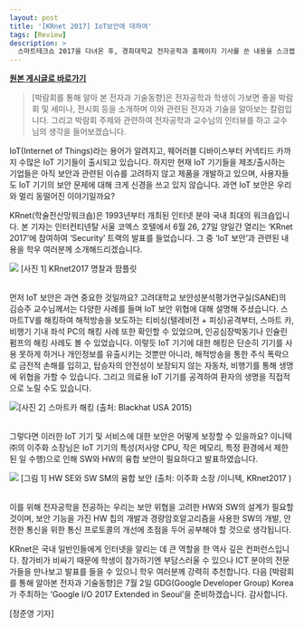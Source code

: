 ```yaml
---
layout: post
title: '[KRnet 2017] IoT보안에 대하여'
tags: [Review]
description: >
  스마트테크쇼 2017을 다녀온 후, 경희대학교 전자공학과 홈페이지 기사를 쓴 내용을 스크랩한 포스트입니다.    
---
```


**[원본 게시글로 바로가기](http://enr.khu.ac.kr/index.php?hCode=BOARD&page=view&idx=789&bo_idx=1&hCode=BOARD&bo_idx=1&sfl=&stx=)**


> [박람회를 통해 알아 본 전자과 기술동향]은 전자공학과 학생이 가보면 좋을 박람회 및 세미나, 전시회 등을 소개하며 이와 관련된 전자과 기술을 알아보는 칼럼입니다. 그리고 박람회 주제와 관련하여 전자공학과 교수님의 인터뷰를 하고 교수님의 생각을 들어보겠습니다.  

IoT(Internet of Things)라는 용어가 알려지고, 웨어러블 디바이스부터 커넥티드 카까지 수많은 IoT 기기들이 출시되고 있습니다. 하지만 현재 IoT 기기들을 제조/출시하는 기업들은 아직 보안과 관련된 이슈를 고려하지 않고 제품을 개발하고 있으며, 사용자들도 IoT 기기의 보안 문제에 대해 크게 신경을 쓰고 있지 않습니다. 과연 IoT 보안은 우리와 멀리 동떨어진 이야기일까요?  

KRnet(학술전산망워크숍)은 1993년부터 개최된 인터넷 분야 국내 최대의 워크숍입니다. 본 기자는 인터컨티넨탈 서울 코엑스 호텔에서 6월 26, 27일 양일간 열리는 ‘KRnet 2017’에 참여하여 ‘Security’ 트랙의 발표를 들었습니다. 그 중 ‘IoT 보안’과 관련된 내용을 학우 여러분께 소개해드리겠습니다.  
 
![](http://enr.khu.ac.kr/upload/board_photo/170703194933_5013_.jpg)
[사진 1] KRnet2017 명찰과 팜플릿  
<br/>
 
먼저 IoT 보안은 과연 중요한 것일까요? 고려대학교 보안성분석평가연구실(SANE)의 김승주 교수님께서는 다양한 사례를 들며 IoT 보안 위협에 대해 설명해 주셨습니다. 스마트TV를 해킹하여 해적방송을 보도하는 티비싱(텔레비전 + 피싱)공격부터, 스마트 카, 비행기 기내 좌석 PC의 해킹 사례 또한 확인할 수 있었으며, 인공심장박동기나 인슐린 펌프의 해킹 사례도 볼 수 있었습니다. 이렇듯 IoT 기기에 대한 해킹은 단순히 기기를 사용 못하게 하거나 개인정보를 유출시키는 것뿐만 아니라, 해적방송을 통한 주식 폭락으로 금전적 손해를 입히고, 탑승자의 안전성이 보장되지 않는 자동차, 비행기를 통해 생명에 위협을 가할 수 있습니다. 그리고 의료용 IoT 기기를 공격하여 환자의 생명을 직접적으로 노릴 수도 있습니다.  
 
![](http://enr.khu.ac.kr/upload/board_photo/170703194955_5801_.png)
​[사진 2] 스마트카 해킹 (출처: Blackhat USA 2015)  
<br/>
 
그렇다면 이러한 IoT 기기 및 서비스에 대한 보안은 어떻게 보장할 수 있을까요? 이니텍㈜의 이주화 소장님은 IoT 기기의 특성(저사양 CPU, 작은 메모리, 특정 환경에서 제한된 일 수행)으로 인해 SW와 HW의 융합 보안이 필요하다고 발표하였습니다.  
 
![](http://enr.khu.ac.kr/upload/board_photo/170703195034_3761_.PNG)
[그림 1] HW SE와 SW SM의 융합 보안 (출처: 이주화 소장 /이니텍, KRnet2017 )  
<br/>
 
이를 위해 전자공학을 전공하는 우리는 보안 위협을 고려한 HW와 SW의 설계가 필요할 것이며, 보안 기능을 가진 HW 칩의 개발과 경량암호알고리즘을 사용한 SW의 개발, 안전한 통신을 위한 통신 프로토콜의 개선에 초점을 두어 공부해야 할 것으로 생각됩니다.  

KRnet은 국내 일반인들에게 인터넷을 알리는 데 큰 역할을 한 역사 깊은 컨퍼런스입니다. 참가비가 비싸기 때문에 학생이 참가하기엔 부담스러울 수 있으나 ICT 분야의 전문가들을 만나보고 발표를 들을 수 있으니 학우 여러분께 강력히 추천합니다. 다음 [박람회를 통해 알아본 전자과 기술동향]은 7월 2일 GDG(Google Developer Group) Korea가 주최하는 ‘Google I/O 2017 Extended in Seoul’을 준비하겠습니다. 감사합니다.  
 
[정준영 기자]